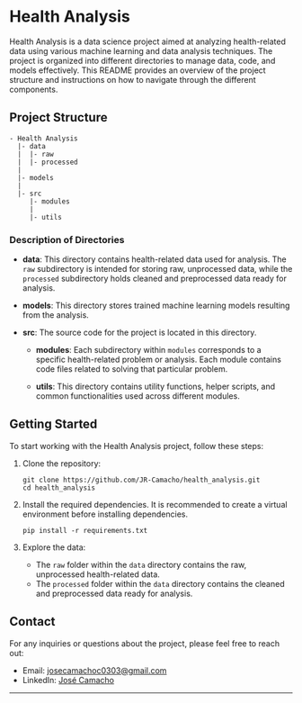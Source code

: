 # Health Analysis

Health Analysis is a data science project aimed at analyzing health-related data using various machine learning and data analysis techniques. The project is organized into different directories to manage data, code, and models effectively. This README provides an overview of the project structure and instructions on how to navigate through the different components.

## Project Structure

```
- Health Analysis
  |- data
  |  |- raw
  |  |- processed
  |
  |- models
  |
  |- src
     |- modules
     |
     |- utils
```

### Description of Directories

- **data**: This directory contains health-related data used for analysis. The `raw` subdirectory is intended for storing raw, unprocessed data, while the `processed` subdirectory holds cleaned and preprocessed data ready for analysis.

- **models**: This directory stores trained machine learning models resulting from the analysis.

- **src**: The source code for the project is located in this directory.

  - **modules**: Each subdirectory within `modules` corresponds to a specific health-related problem or analysis. Each module contains code files related to solving that particular problem.

  - **utils**: This directory contains utility functions, helper scripts, and common functionalities used across different modules.

## Getting Started

To start working with the Health Analysis project, follow these steps:

1. Clone the repository:
   ```
   git clone https://github.com/JR-Camacho/health_analysis.git
   cd health_analysis
   ```

2. Install the required dependencies. It is recommended to create a virtual environment before installing dependencies.
   ```
   pip install -r requirements.txt
   ```

3. Explore the data:

   - The `raw` folder within the `data` directory contains the raw, unprocessed health-related data.
   - The `processed` folder within the `data` directory contains the cleaned and preprocessed data ready for analysis.


## Contact

For any inquiries or questions about the project, please feel free to reach out:

- Email: josecamachoc0303@gmail.com
- LinkedIn: [José Camacho](https://www.linkedin.com/in/jos%C3%A9-camacho/)

---